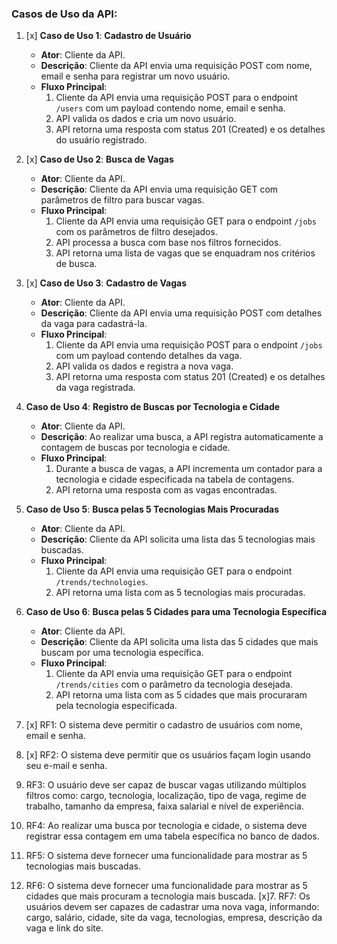 ### **Casos de Uso da API**:

1. [x] **Caso de Uso 1**: **Cadastro de Usuário**
   - **Ator**: Cliente da API.
   - **Descrição**: Cliente da API envia uma requisição POST com nome, email e senha para registrar um novo usuário.
   - **Fluxo Principal**:
     1. Cliente da API envia uma requisição POST para o endpoint `/users` com um payload contendo nome, email e senha.
     2. API valida os dados e cria um novo usuário.
     3. API retorna uma resposta com status 201 (Created) e os detalhes do usuário registrado.

2. [x] **Caso de Uso 2**: **Busca de Vagas**
   - **Ator**: Cliente da API.
   - **Descrição**: Cliente da API envia uma requisição GET com parâmetros de filtro para buscar vagas.
   - **Fluxo Principal**:
     1. Cliente da API envia uma requisição GET para o endpoint `/jobs` com os parâmetros de filtro desejados.
     2. API processa a busca com base nos filtros fornecidos.
     3. API retorna uma lista de vagas que se enquadram nos critérios de busca.

3. [x] **Caso de Uso 3**: **Cadastro de Vagas**
   - **Ator**: Cliente da API.
   - **Descrição**: Cliente da API envia uma requisição POST com detalhes da vaga para cadastrá-la.
   - **Fluxo Principal**:
     1. Cliente da API envia uma requisição POST para o endpoint `/jobs` com um payload contendo detalhes da vaga.
     2. API valida os dados e registra a nova vaga.
     3. API retorna uma resposta com status 201 (Created) e os detalhes da vaga registrada.

4. **Caso de Uso 4**: **Registro de Buscas por Tecnologia e Cidade**
   - **Ator**: Cliente da API.
   - **Descrição**: Ao realizar uma busca, a API registra automaticamente a contagem de buscas por tecnologia e cidade.
   - **Fluxo Principal**:
     1. Durante a busca de vagas, a API incrementa um contador para a tecnologia e cidade especificada na tabela de contagens.
     2. API retorna uma resposta com as vagas encontradas.

5. **Caso de Uso 5**: **Busca pelas 5 Tecnologias Mais Procuradas**
   - **Ator**: Cliente da API.
   - **Descrição**: Cliente da API solicita uma lista das 5 tecnologias mais buscadas.
   - **Fluxo Principal**:
     1. Cliente da API envia uma requisição GET para o endpoint `/trends/technologies`.
     2. API retorna uma lista com as 5 tecnologias mais procuradas.

6. **Caso de Uso 6**: **Busca pelas 5 Cidades para uma Tecnologia Específica**
   - **Ator**: Cliente da API.
   - **Descrição**: Cliente da API solicita uma lista das 5 cidades que mais buscam por uma tecnologia específica.
   - **Fluxo Principal**:
     1. Cliente da API envia uma requisição GET para o endpoint `/trends/cities` com o parâmetro da tecnologia desejada.
     2. API retorna uma lista com as 5 cidades que mais procuraram pela tecnologia especificada.






1. [x] RF1: O sistema deve permitir o cadastro de usuários com nome, email e senha.
2. [x] RF2: O sistema deve permitir que os usuários façam login usando seu e-mail e senha.
3. RF3: O usuário deve ser capaz de buscar vagas utilizando múltiplos filtros como: cargo, tecnologia, localização, tipo de vaga, regime de trabalho, tamanho da empresa, faixa salarial e nível de experiência.
4. RF4: Ao realizar uma busca por tecnologia e cidade, o sistema deve registrar essa contagem em uma tabela específica no banco de dados.
5. RF5: O sistema deve fornecer uma funcionalidade para mostrar as 5 tecnologias mais buscadas.
6. RF6: O sistema deve fornecer uma funcionalidade para mostrar as 5 cidades que mais procuram a tecnologia mais buscada.
[x]7. RF7: Os usuários devem ser capazes de cadastrar uma nova vaga, informando: cargo, salário, cidade, site da vaga, tecnologias, empresa, descrição da vaga e link do site.